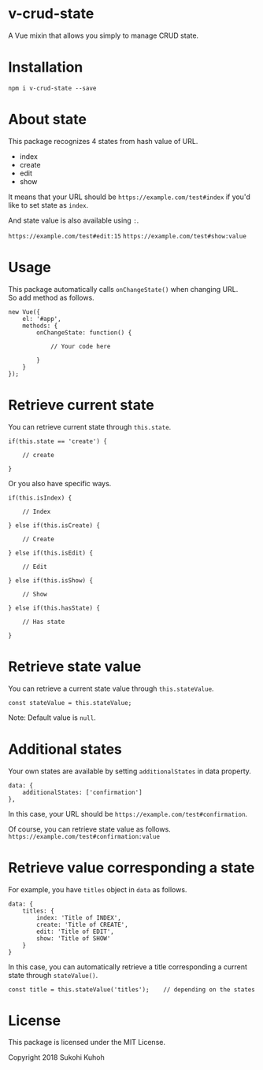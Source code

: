 # v-crud-state
A Vue mixin that allows you simply to manage CRUD state.

# Installation

    npm i v-crud-state --save

# About state

This package recognizes 4 states from hash value of URL.

* index
* create
* edit
* show

It means that your URL should be `https://example.com/test#index` if you'd like to set state as `index`.

And state value is also available using `:`.

`https://example.com/test#edit:15`
`https://example.com/test#show:value`

# Usage

This package automatically calls `onChangeState()` when changing URL.  
So add method as follows.

    new Vue({
        el: '#app',
        methods: {
            onChangeState: function() {

                // Your code here

            }
        }
    });

# Retrieve current state

You can retrieve current state through `this.state`.

    if(this.state == 'create') {
    
        // create
    
    }

Or you also have specific ways.

    if(this.isIndex) {
    
        // Index

    } else if(this.isCreate) {

        // Create

    } else if(this.isEdit) {

        // Edit

    } else if(this.isShow) {

        // Show

    } else if(this.hasState) {

        // Has state

    }

# Retrieve state value

You can retrieve a current state value through `this.stateValue`.

    const stateValue = this.stateValue;

Note: Default value is `null`.

# Additional states
Your own states are available by setting `additionalStates` in data property.

    data: {
        additionalStates: ['confirmation']
    },

In this case, your URL should be `https://example.com/test#confirmation`.  

Of course, you can retrieve state value as follows.  
`https://example.com/test#confirmation:value`


# Retrieve value corresponding a state

For example, you have `titles` object in `data` as follows.

    data: {
        titles: {
            index: 'Title of INDEX',
            create: 'Title of CREATE',
            edit: 'Title of EDIT',
            show: 'Title of SHOW'
        }
    }
    
In this case, you can automatically retrieve a title corresponding a current state through `stateValue()`.

    const title = this.stateValue('titles');    // depending on the states
    
# License

This package is licensed under the MIT License.

Copyright 2018 Sukohi Kuhoh